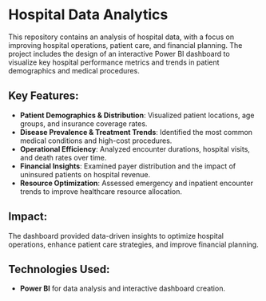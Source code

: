 # Hospital Data Analytics

This repository contains an analysis of hospital data, with a focus on improving hospital operations, patient care, and financial planning. The project includes the design of an interactive Power BI dashboard to visualize key hospital performance metrics and trends in patient demographics and medical procedures.

## Key Features:
- **Patient Demographics & Distribution**: Visualized patient locations, age groups, and insurance coverage rates.
- **Disease Prevalence & Treatment Trends**: Identified the most common medical conditions and high-cost procedures.
- **Operational Efficiency**: Analyzed encounter durations, hospital visits, and death rates over time.
- **Financial Insights**: Examined payer distribution and the impact of uninsured patients on hospital revenue.
- **Resource Optimization**: Assessed emergency and inpatient encounter trends to improve healthcare resource allocation.

## Impact:
The dashboard provided data-driven insights to optimize hospital operations, enhance patient care strategies, and improve financial planning.

## Technologies Used:
- **Power BI** for data analysis and interactive dashboard creation.
